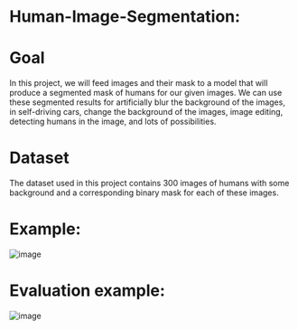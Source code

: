 # Human-Image-Segmentation:

# Goal
In this project, we will feed images and their mask to a model that will produce a segmented mask of humans for our given images. 
We can use these segmented results for artificially blur the background of the images, in self-driving cars, change the background
of the images, image editing, detecting humans in the image, and lots of possibilities.

# Dataset
The dataset used in this project contains 300 images of humans with some background and a corresponding binary mask for each of these images.
# Example:

![image](https://user-images.githubusercontent.com/74401465/164550218-9ae7a511-68ca-4379-920d-72bf05d8b5f5.png)


# Evaluation example:

![image](https://user-images.githubusercontent.com/74401465/164712987-40e0d5a5-4b2f-4580-bf81-387c654510fd.png)



